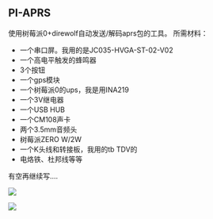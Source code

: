 ## PI-APRS
使用树莓派0+direwolf自动发送/解码aprs包的工具。
所需材料：
+ 一个串口屏。我用的是JC035-HVGA-ST-02-V02
+ 一个高电平触发的蜂鸣器
+ 3个按钮
+ 一个gps模块
+ 一个树莓派0的ups，我是用INA219
+ 一个3V继电器
+ 一个USB HUB
+ 一个CM108声卡
+ 两个3.5mm音频头
+ 树莓派ZERO W/2W
+ 一个K头线和转接板，我用的tb TDV的
+ 电烙铁、杜邦线等等

有空再继续写....

![]("./img/1.jpg")

![]("./img/2.jpg")